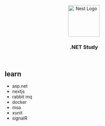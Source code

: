 
<div align="center">
  <a href="https://www.udemy.com/course/build-a-microservices-app-with-dotnet-and-nextjs-from-scratch/" target="blank">
    <img src="https://avatars.githubusercontent.com/u/9141961?s=200&v=4" width="100" alt="Nest Logo" />
  </a>
  <h3>.NET Study</h3>
</div>

<br/>

## learn 
- asp.net
- nextjs
- rabbit mq
- docker
- msa
- xunit
- signalR

